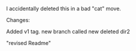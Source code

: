 I accidentally deleted this in a bad "cat" move.

Changes:

Added v1 tag.
new branch called new
deleted dir2

"revised Readme"
